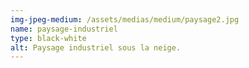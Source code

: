 ```yaml
---
img-jpeg-medium: /assets/medias/medium/paysage2.jpg
name: paysage-industriel
type: black-white
alt: Paysage industriel sous la neige.
---
```

